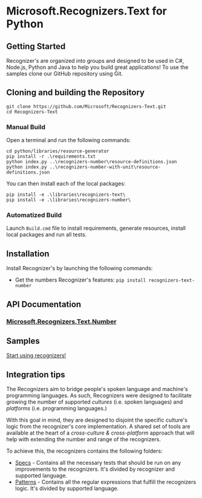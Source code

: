# Microsoft.Recognizers.Text for Python

## Getting Started

Recognizer's are organized into groups and designed to be used in C#, Node.js, Python and Java to help you build great applications! To use the samples clone our GitHub repository using Git.

## Cloning and building the Repository

    git clone https://github.com/Microsoft/Recognizers-Text.git
    cd Recognizers-Text

### Manual Build

Open a terminal and run the following commands:

    cd python/libraries/resource-generator
    pip install -r .\requirements.txt
    python index.py ..\recognizers-number\resource-definitions.json
    python index.py ..\recognizers-number-with-unit\resource-definitions.json

You can then install each of the local packages:

    pip install -e .\libraries\recognizers-text\
    pip install -e .\libraries\recognizers-number\

### Automatized Build

Launch `Build.cmd` file to install requirements, generate resources, install local packages and run all tests.

## Installation

Install Recognizer's by launching the following commands:

* Get the numbers Recognizer's features:
`pip install recognizers-text-number`

## API Documentation

### [Microsoft.Recognizers.Text.Number](https://github.com/Microsoft/Recognizers-Text/tree/master/Python/libraries/recognizers-number)

## Samples

[Start using recognizers!](https://github.com/Microsoft/Recognizers-Text/tree/master/Python/samples)

## Integration tips

The Recognizers aim to bridge people's spoken language and machine's programming languages.
As such, Recognizers were designed to facilitate growing the number of supported _cultures_ (i.e. spoken languages) and _platforms_ (i.e. programming languages.)
 
With this goal in mind, they are designed to disjoint the specific culture's logic from the recognizer's core implementation. A shared set of tools are available at the heart of a *cross-culture & cross-platform* approach that will help with extending the number and range of the recognizers.


To achieve this, the recognizers contains the following folders:

* [Specs](https://github.com/Microsoft/Recognizers-Text/tree/master/Specs) - Contains all the necessary tests that should be run on any improvements to the recognizers. It's divided by recognizer and supported language.
* [Patterns](https://github.com/Microsoft/Recognizers-Text/tree/master/Patterns)  - Contains all the regular expressions that fulfill the recognizers logic. It's divided by supported language.
